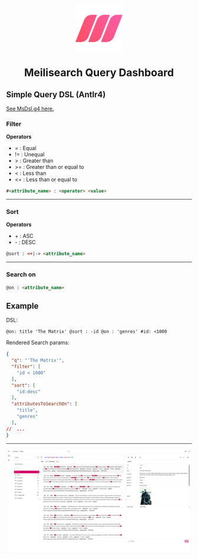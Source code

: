 <p align="center">
 <img align="center" src="./src/assets/images/logo.svg" height="128" />
 <h1 align="center">
  Meilisearch Query Dashboard
 </h1>
</p>

## Simple Query DSL (Antlr4)

[See MsDsl.g4 here.](./antlr4/MsDsl.g4)

### Filter

**Operators**
* \= : Equal
* \!= : Unequal
* \> : Greater than
* \>= : Greater than or equal to
* \< : Less than
* \<= : Less than or equal to

```html
#<attribute_name> : <operator> <value>
```

---
### Sort

**Operators**
* \+ : ASC
* \- : DESC

```html
@sort : <+|-> <attribute_name>
```

---
### Search on

```html
@on : <attribute_name>
```

## Example

DSL:
```text
@on: title 'The Matrix' @sort : -id @on : 'genres' #id: <1000
```

Rendered Search params:
```json lines
{
  "q": "'The Matrix'",
  "filter": [
    "id < 1000"
  ],
  "sort": [
    "id:desc"
  ],
  "attributesToSearchOn": [
    "title",
    "genres"
  ],
//  ...
}
```
---
![/Query](./misc/screenshot_1.png "Dashboard")